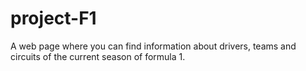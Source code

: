 # project-F1
A web page where you can find information about drivers, teams and circuits of the current season of formula 1.
